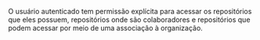 O usuário autenticado tem permissão explícita para acessar os repositórios que eles possuem, repositórios onde são colaboradores e repositórios que podem acessar por meio de uma associação à organização.
